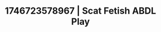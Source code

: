 ---
categories:
- Emotion-driven NSFW
- Dominant softness
- AI-generated
- Softcore surrealism
- Delirious pleasure
- Punk lovers
- ASMR
- Cosplay
image: /assets/images/1746723578967.jpg
layout: post
seo:
  description: Featured content with high-quality ABDL Play, Scat Fetish. HD images
    available.
  keywords: ABDL Play, Scat Fetish
  og_image: /assets/images/1746723578967.jpg
  schema_type: VisualArtwork
tags:
- ABDL Play
- '#1746723578967'
- Scat Fetish
title: 1746723578967 | Scat Fetish ABDL Play
---